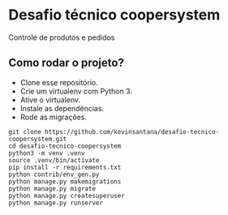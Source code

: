 # Desafio técnico coopersystem

Controle de produtos e pedidos


## Como rodar o projeto?

* Clone esse repositório.
* Crie um virtualenv com Python 3.
* Ative o virtualenv.
* Instale as dependências.
* Rode as migrações.

```
git clone https://github.com/kevinsantana/desafio-tecnico-coopersystem.git
cd desafio-tecnico-coopersystem
python3 -m venv .venv
source .venv/bin/activate
pip install -r requirements.txt
python contrib/env_gen.py
python manage.py makemigrations
python manage.py migrate
python manage.py createsuperuser
python manage.py runserver
```
